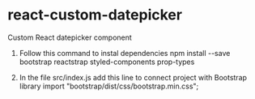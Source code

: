 # react-custom-datepicker
Custom React datepicker component 


1. Follow this command to instal dependencies
npm install --save bootstrap reactstrap styled-components prop-types

2. In the file src/index.js add this line to connect project with Bootstrap library
import "bootstrap/dist/css/bootstrap.min.css";
